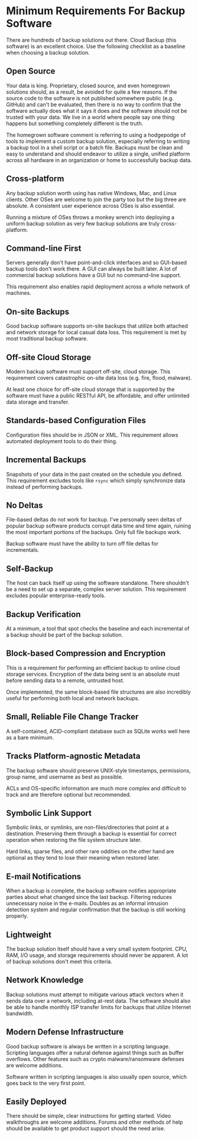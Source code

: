 Minimum Requirements For Backup Software
========================================

There are hundreds of backup solutions out there.  Cloud Backup (this software) is an excellent choice.  Use the following checklist as a baseline when choosing a backup solution.

Open Source
-----------

Your data is king.  Proprietary, closed source, and even homegrown solutions should, as a result, be avoided for quite a few reasons.  If the source code to the software is not published somewhere public (e.g. GitHub) and can't be evaluated, then there is no way to confirm that the software actually does what it says it does and the software should not be trusted with your data.  We live in a world where people say one thing happens but something completely different is the truth.

The homegrown software comment is referring to using a hodgepodge of tools to implement a custom backup solution, especially referring to writing a backup tool in a shell script or a batch file.  Backups must be clean and easy to understand and should endeavor to utilize a single, unified platform across all hardware in an organization or home to successfully backup data.

Cross-platform
--------------

Any backup solution worth using has native Windows, Mac, and Linux clients.  Other OSes are welcome to join the party too but the big three are absolute.  A consistent user experience across OSes is also essential.

Running a mixture of OSes throws a monkey wrench into deploying a uniform backup solution as very few backup solutions are truly cross-platform.

Command-line First
------------------

Servers generally don't have point-and-click interfaces and so GUI-based backup tools don't work there.  A GUI can always be built later.  A lot of commercial backup solutions have a GUI but no command-line support.

This requirement also enables rapid deployment across a whole network of machines.

On-site Backups
---------------

Good backup software supports on-site backups that utilize both attached and network storage for local casual data loss.  This requirement is met by most traditional backup software.

Off-site Cloud Storage
----------------------

Modern backup software must support off-site, cloud storage.  This requirement covers catastrophic on-site data loss (e.g. fire, flood, malware).

At least one choice for off-site cloud storage that is supported by the software must have a public RESTful API, be affordable, and offer unlimited data storage and transfer.

Standards-based Configuration Files
-----------------------------------

Configuration files should be in JSON or XML.  This requirement allows automated deployment tools to do their thing.

Incremental Backups
-------------------

Snapshots of your data in the past created on the schedule you defined.  This requirement excludes tools like `rsync` which simply synchronize data instead of performing backups.

No Deltas
---------

File-based deltas do not work for backup.  I've personally seen deltas of popular backup software products corrupt data time and time again, ruining the most important portions of the backups.  Only full file backups work.

Backup software must have the ability to turn off file deltas for incrementals.

Self-Backup
-----------

The host can back itself up using the software standalone.  There shouldn't be a need to set up a separate, complex server solution.  This requirement excludes popular enterprise-ready tools.

Backup Verification
-------------------

At a minimum, a tool that spot checks the baseline and each incremental of a backup should be part of the backup solution.

Block-based Compression and Encryption
--------------------------------------

This is a requirement for performing an efficient backup to online cloud storage services.  Encryption of the data being sent is an absolute must before sending data to a remote, untrusted host.

Once implemented, the same block-based file structures are also incredibly useful for performing both local and network backups.

Small, Reliable File Change Tracker
-----------------------------------

A self-contained, ACID-compliant database such as SQLite works well here as a bare minimum.

Tracks Platform-agnostic Metadata
---------------------------------

The backup software should preserve UNIX-style timestamps, permissions, group name, and username as best as possible.

ACLs and OS-specific information are much more complex and difficult to track and are therefore optional but recommended.

Symbolic Link Support
---------------------

Symbolic links, or symlinks, are non-files/directories that point at a destination.  Preserving them through a backup is essential for correct operation when restoring the file system structure later.

Hard links, sparse files, and other rare oddities on the other hand are optional as they tend to lose their meaning when restored later.

E-mail Notifications
--------------------

When a backup is complete, the backup software notifies appropriate parties about what changed since the last backup.  Filtering reduces unnecessary noise in the e-mails.  Doubles as an informal intrusion detection system and
regular confirmation that the backup is still working properly.

Lightweight
-----------

The backup solution itself should have a very small system footprint.  CPU, RAM, I/O usage, and storage requirements should never be apparent.  A lot of backup solutions don't meet this criteria.

Network Knowledge
-----------------

Backup solutions must attempt to mitigate various attack vectors when it sends data over a network, including at-rest data.  The software should also be able to handle monthly ISP transfer limits for backups that utilize Internet bandwidth.

Modern Defense Infrastructure
-----------------------------

Good backup software is always be written in a scripting language.  Scripting languages offer a natural defense against things such as buffer overflows.  Other features such as crypto malware/ransomware defenses are welcome additions.

Software written in scripting languages is also usually open source, which goes back to the very first point.

Easily Deployed
---------------

There should be simple, clear instructions for getting started.  Video walkthroughs are welcome additions.  Forums and other methods of help should be available to get product support should the need arise.
